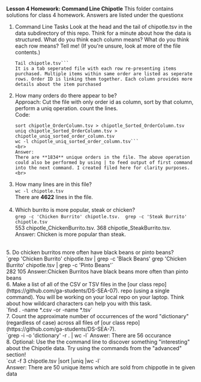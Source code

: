 
**Lesson 4 Homework: Command Line Chipotle**
This folder contains solutions for class 4 homework. Answers are listed under the questionx
1. Command Line Tasks
       Look at the head and the tail of chipotle.tsv in the data subdirectory of this repo. Think for a minute about how the data is structured. What do you think each column means? What do you think each row means? Tell me! (If you're unsure, look at more of the file contents.)
    ```head chipotle.tsv
    Tail chipotle.tsv```
    It is a tab seperated file with each row re-presenting items purchased. Multiple items within same order are listed as seperate rows. Order ID is linking them together. Each column provides more details about the item purchased   
    
2. How many orders do there appear to be?
    <br>
    Approach: Cut the file with only order id as column, sort by that column, perform a uniq operation. count the lines.
    <br>
    Code:
    <br>
    ```cut -f1 chipotle.tsv > chipotle_OrderColumn.tsv
    sort chipotle_OrderColumn.tsv > chipotle_Sorted_OrderColumn.tsv
    uniq chipotle_Sorted_OrderColumn.tsv > chipotle_uniq_sorted_order_column.tsv
    wc -l chipotle_uniq_sorted_order_column.tsv```
    <br>
    Answer:
    There are **1834** unique orders in the file. The above operation could also be performed by using | to feed output of first command into the next command. I created filed here for clarity purposes.
    <br>
3. How many lines are in this file?
    <br>
  `wc -l chipotle.tsv`
    <br>
  There are **4622** lines in the file.  
    <br>
4. Which burrito is more popular, steak or chicken?
    <br>
  `grep -c 'Chicken Burrito' chipotle.tsv. 
   grep -c 'Steak Burrito' chipotle.tsv`
   <br>
   553 chipotle_ChickenBurrito.tsv. 
   368 chipotle_SteakBurrito.tsv. 
   <br>
   Answer: Chicken is more popular than steak.  
  <br>
5. Do chicken burritos more often have black beans or pinto beans?
  <br>
  `grep 'Chicken Burrito' chipotle.tsv | grep -c 'Black Beans'
   grep 'Chicken Burrito' chipotle.tsv | grep -c 'Pinto Beans'`
   <br>
  282
  105
  Answer:Chicken Burritos have black beans more often than pinto beans
  <br>
6. Make a list of all of the CSV or TSV files in the [our class repo] (https://github.com/ga-students/DS-SEA-07). repo (using a single command). You will be working on your local repo on your laptop. Think about how wildcard characters can help you with this task.
  <br>
  `find . -name *.csv -or -name *.tsv`
  <br>
7. Count the approximate number of occurrences of the word "dictionary" (regardless of case) across all files of [our class repo] (https://github.com/ga-students/DS-SEA-7).
  <br>
  `grep -i -o 'dictionary' -r . | wc -l`
  Answer: There are 56 occurance
  <br>
8. Optional: Use the the command line to discover something "interesting" about the Chipotle data. Try using the commands from the "advanced" section!
  <br>
  `cut -f 3 chipotle.tsv |sort |uniq |wc -l`
  <br>
  Answer: There are 50 unique items which are sold from chippotle in te given data
